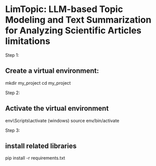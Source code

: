 # LimTopic: LLM-based Topic Modeling and Text Summarization for Analyzing Scientific Articles limitations



Step 1: 
## Create a virtual environment:
mkdir my_project
cd my_project

Step 2: 
## Activate the virtual environment
env\Scripts\activate (windows)
source env/bin/activate

Step 3:
## install related libraries
pip install -r requirements.txt
